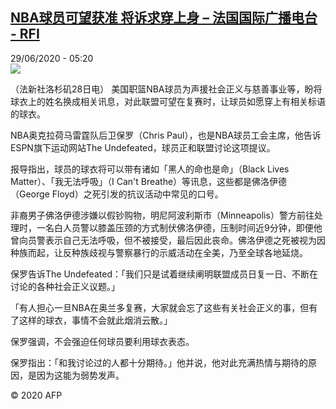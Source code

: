 <!--1593410167000-->
[NBA球员可望获准 将诉求穿上身 – 法国国际广播电台 - RFI](http://www.rfi.fr//cn/contenu/20200629-nba%E7%90%83%E5%91%98%E5%8F%AF%E6%9C%9B%E8%8E%B7%E5%87%86-%E5%B0%86%E8%AF%89%E6%B1%82%E7%A9%BF%E4%B8%8A%E8%BA%AB)
------

<div>29/06/2020 - 05:20</div><img src="https://s.rfi.fr/media/display/e8f1e1aa-b9bb-11ea-9c77-005056a98db9/w:310/p:16x9/spo0002b.200629112004.jpg"><div class="t-content__body u-clearfix"><div class="m-interstitial"></div><p>（法新社洛杉矶28日电）    美国职篮NBA球员为声援社会正义与慈善事业等，盼将球衣上的姓名换成相关讯息，对此联盟可望在复赛时，让球员如愿穿上有相关标语的球衣。</p><p>NBA奥克拉荷马雷霆队后卫保罗（Chris Paul），也是NBA球员工会主席，他告诉ESPN旗下运动网站The Undefeated，球员正和联盟讨论这项提议。</p><p>报导指出，球员的球衣将可以带有诸如「黑人的命也是命」（Black Lives Matter）、「我无法呼吸」（I Can't Breathe）等讯息，这些都是佛洛伊德（George Floyd）之死引发的抗议活动中常见的口号。</p><p>非裔男子佛洛伊德涉嫌以假钞购物，明尼阿波利斯市（Minneapolis）警方前往处理时，一名白人员警以膝盖压颈的方式制伏佛洛伊德，压制时间近9分钟，即便他曾向员警表示自己无法呼吸，但不被接受，最后因此丧命。佛洛伊德之死被视为因种族而起，让反种族歧视与警察暴行的示威活动在全美，乃至全球各地延烧。</p><p>保罗告诉The Undefeated：「我们只是试着继续阐明联盟成员日复一日、不断在讨论的各种社会正义议题。」</p><p>「有人担心一旦NBA在奥兰多复赛，大家就会忘了这些有关社会正义的事，但有了这样的球衣，事情不会就此烟消云散。」</p><p>保罗强调，不会强迫任何球员要利用球衣表态。</p><p>保罗指出：「和我讨论过的人都十分期待。」他并说，他对此充满热情与期待的原因，是因为这能为弱势发声。</p><p class="t-copyright">© 2020 AFP</p>        </div>
